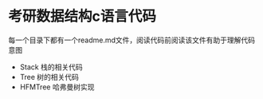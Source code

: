 # 考研数据结构c语言代码
每一个目录下都有一个readme.md文件，阅读代码前阅读该文件有助于理解代码意图

* Stack 栈的相关代码
* Tree 树的相关代码
* HFMTree 哈弗曼树实现
